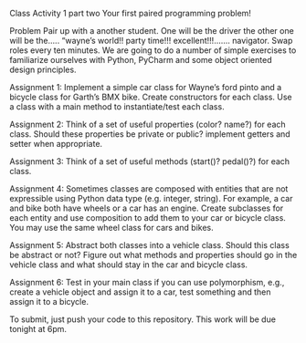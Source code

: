 Class Activity 1 part two
Your first paired programming problem!

Problem
Pair up with a another student. One will be the driver the other one will be the..... “wayne’s world!! party time!!! excellent!!!....... navigator. Swap roles every ten minutes. We are going to do a number of simple exercises to familiarize ourselves with Python, PyCharm and some object oriented design principles.

Assignment 1: Implement a simple car class for Wayne’s ford pinto and a bicycle class for Garth’s BMX bike. Create constructors for each class. Use a class with a main method to instantiate/test each class.

Assignment 2: Think of a set of useful properties (color? name?) for each class. Should these properties be private or public? implement getters and setter when appropriate.

Assignment 3: Think of a set of useful methods (start()? pedal()?) for each class.

Assignment 4: Sometimes classes are composed with entities that are not expressible using Python data type (e.g. integer, string). For example, a car and bike both have wheels or a car has an engine. Create subclasses for each entity and use composition to add them to your car or bicycle class. You may use the same wheel class for cars and bikes.

Assignment 5: Abstract both classes into a vehicle class. Should this class be abstract or not? Figure out what methods and properties should go in the vehicle class and what should stay in the car and bicycle class.

Assignment 6: Test in your main class if you can use polymorphism, e.g., create a vehicle object and assign it to a car, test something and then assign it to a bicycle.

To submit, just push your code to this repository. This work will be due tonight at 6pm.
